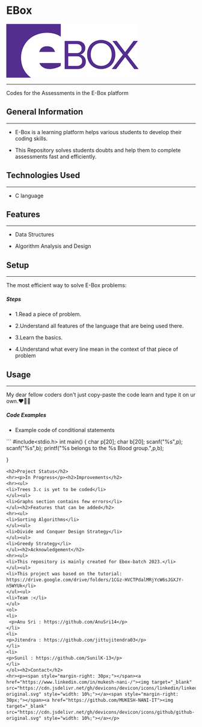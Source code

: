 <h1>EBox</h1>

![Xbox](Logo/Ebox.png "E-Box")

<hr><p>Codes for the Assessments in the E-Box platform</p><h2>General Information</h2>
<hr><ul>
<li>E-Box is a learning platform helps various students to develop their coding skills.</li>
</ul><ul>
<li>This Repository solves students doubts and help them to complete assessments fast  and efficiently.</li>
</ul><h2>Technologies Used</h2>
<hr><ul>
<li>C language</li>
</ul><h2>Features</h2>
<hr><ul>
<li>Data Structures</li>
</ul><ul>
<li>Algorithm Analysis and Design</li>
</ul>
<h2>Setup</h2>
<hr><p>The most efficient way to solve E-Box problems:</p><h5>Steps</h5><ul>
<li>1.Read a piece of problem.</li>
</ul><ul>
<li>2.Understand all features of the language that are being used there.</li>
</ul><ul>
<li>3.Learn the basics.</li>
</ul><ul>
<li>4.Understand what every line mean in the context of that piece of problem</li>
</ul><h2>Usage</h2>
<hr><p>My dear fellow coders don't just copy-paste the code learn and type it on ur own.❤️🧑‍💻</p><h5>Code Examples</h5><ul>
<li>Example code of conditional statements</li>
</ul>
```
#include&lt;stdio.h&gt;
 int main()
 { 
    char p[20];
    char b[20];
    scanf("%s",p);
    scanf("%s",b);
    printf("%s belongs to the %s Blood group.",p,b);
    
}
```
<h2>Project Status</h2>
<hr><p>In Progress</p><h2>Improvements</h2>
<hr><ul>
<li>Trees 3.c is yet to be coded</li>
</ul><ul>
<li>Graphs section contains few errors</li>
</ul><h2>Features that can be added</h2>
<hr><ul>
<li>Sorting Algorithms</li>
</ul><ul>
<li>Divide and Conquer Design Strategy</li>
</ul><ul>
<li>Greedy Strategy</li>
</ul><h2>Acknowledgement</h2>
<hr><ul>
<li>This repository is mainly created for Ebox-batch 2023.</li>
</ul><ul>
<li>This project was based on the tutorial:
https://drive.google.com/drive/folders/1CGz-HVCTPdalMRjYcW6sJGXJY-n5WYUk</li>
</ul><ul>
<li>Team :</li>
</ul>
<ol>
<li>
 <p>Anu Sri : https://github.com/AnuSri14</p>
</li>
<li>
<p>Jitendra : https://github.com/jittujitendra03</p>
</li>
<li>
<p>Sunil : https://github.com/SunilK-13</p>
</li>
</ol><h2>Contact</h2>
<hr><p><span style="margin-right: 30px;"></span><a href="https://www.linkedin.com/in/mukesh-nani-/"><img target="_blank" src="https://cdn.jsdelivr.net/gh/devicons/devicon/icons/linkedin/linkedin-original.svg" style="width: 10%;"></a><span style="margin-right: 30px;"></span><a href="https://github.com/MUKESH-NANI-IT"><img target="_blank" src="https://cdn.jsdelivr.net/gh/devicons/devicon/icons/github/github-original.svg" style="width: 10%;"></a></p>
